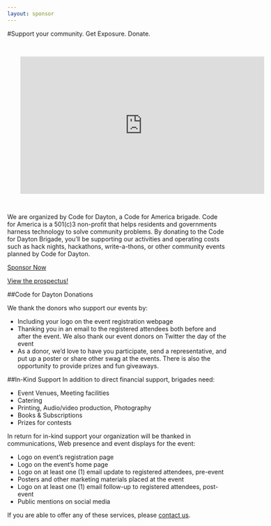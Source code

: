```yaml
---
layout: sponsor 
---
```

#Support your community. Get Exposure. Donate.

<div id="cfa_video" style="padding: 30px;">
<iframe src="https://embed-ssl.ted.com/talks/jennifer_pahlka_coding_a_better_government.html" width="560" height="315" frameborder="0" scrolling="no" webkitAllowFullScreen mozallowfullscreen allowFullScreen>Loading Code for America video</iframe></div>

We are organized by Code for Dayton, a Code for America brigade. Code for America is a 501(c)3 non-profit that helps residents and governments harness technology to solve community problems. By donating to the Code for Dayton Brigade, you’ll be supporting our activities and operating costs such as hack nights, hackathons, write-a-thons, or other community events planned by Code for Dayton.

<a class="btn btn-lg btn-info" href="https://secure.codeforamerica.org/page/contribute/default?custom1=Please%20send%20to%20Code%20for%20Dayton">Sponsor Now</a>

<a href="https://docs.google.com/document/d/1GGCt2uhz2C4kJhxL69wfp6naPVnKugxb0USnoA_A8HQ/edit?usp=sharing">View the prospectus!</a>

##Code for Dayton Donations

We thank the donors who support our events by:

* Including your logo on the event registration webpage
* Thanking you in an email to the registered attendees both before and after the event. We also thank our event donors on Twitter the day of the event
* As a donor, we’d love to have you participate, send a representative, and put up a poster or share other swag at the events. There is also the opportunity to provide prizes and fun giveaways.

##In-Kind Support
In addition to direct financial support, brigades need:

* Event Venues, Meeting facilities
* Catering
* Printing, Audio/video production, Photography
* Books & Subscriptions
* Prizes for contests

In return for in-kind support your organization will be thanked in communications, Web presence and event displays for the event:

* Logo on event’s registration page
* Logo on the event’s home page
* Logo on at least one (1) email update to registered attendees, pre-event
* Posters and other marketing materials placed at the event
* Logo on at least one (1) email follow-up to registered attendees, post-event
* Public mentions on social media

If you are able to offer any of these services, please <a href="/contact">contact us</a>.
